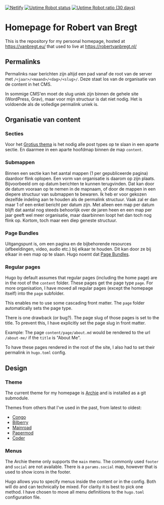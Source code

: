 [![Netlify](https://img.shields.io/netlify/02f7a50c-4687-42da-a8c0-4fc97c730925?label=build)](https://app.netlify.com/sites/extraordinary-melomakarona-3a9ef1/deploys)
[![Uptime Robot status](https://img.shields.io/uptimerobot/status/m788109163-4ff579b3c43afde55d7be936)](https://stats.uptimerobot.com/9987YCk75y/778967457)
[![Uptime Robot ratio (30 days)](https://img.shields.io/uptimerobot/ratio/m788109163-4ff579b3c43afde55d7be936)](https://stats.uptimerobot.com/9987YCk75y/778967457)

# Homepage for Robert van Bregt

This is the repository for my personal homepage, hosted at https://vanbregt.eu/ that used to live at https://robertvanbregt.nl/

## Permalinks

Permalinks naar berichten zijn altijd een pad vanaf de root van de server met `/<jaar>/<maand>/<dag>/<slug>/`. Deze staat los van de organisatie van de content in het CMS.

In sommige CMS'en moet de slug uniek zijn binnen de gehele site (WordPress, Grav), maar voor mijn structuur is dat niet nodig. Het is voldoende als de volledige permalink uniek is.

## Organisatie van content

### Secties

Voor het [Grotius thema](https://vanbregt.eu/hugo-grotius) is het nodig alle post types op te slaan in een aparte sectie.
En daarmee in een aparte hoofdmap binnen de map `content`.

### Submappen

Binnen een sectie kan het aantal mappen (1 per gepubliceerde pagina) daardoor flink oplopen.
Een vorm van organisatie is daarom op zijn plaats.
Bijvoorbeeld om op datum berichten te kunnen terugvinden.
Dat kan door de datum vooraan op te nemen in de mapnaam, of door de mappen in een diepere structuur van submappen te bewaren.
Ik heb er voor gekozen dezelfde indeling aan te houden als de permalink structuur.
Vaak zal er dan maar 1 of een enkel bericht per datum zijn.
Met alleen een map per datum blijft dat aantal nog steeds behoorlijk over de jaren heen en een map per jaar geeft wel meer organisatie, maar daarbinnen loopt het dan toch nog flink op. Kortom, toch maar een diep geneste structuur.

### Page Bundles

Uitgangspunt is, om een pagina en de bijbehorende resources (afbeeldingen, video, audio etc.) bij elkaar te houden. Dit kan door ze bij elkaar in een map op te slaan. Hugo noemt dat [Page Bundles](https://gohugo.io/content-management/organization/#page-bundles).

### Regular pages

Hugo by default assumes that regular pages (including the home page) are in the root of the `content` folder. These pages get the page type `page`. For more organisation, I have moved all regular pages (except the homepage itself) into the `page` subfolder.

This enables me to use some cascading front matter. The `page` folder automatically sets the page type.

There is one drawback (or bug?). The page slug of those pages is set to the title. To prevent this, I have explicitly set the page slug in front matter.

Example: The page `content/page/about.md` would be rendered to the url `/about-me/` if the `title` is "About Me".

To have these pages rendered in the root of the site, I also had to set their permalink in `hugo.toml` config.

## Design

### Theme

The current theme for my homepage is [Archie](https://github.com/athul/archie) and is installed as a git submodule.

Themes from others that I've used in the past, from latest to oldest:

- [Congo](https://github.com/jpanther/Congo)
- [Bilberry](https://themes.gohugo.io/themes/bilberry-hugo-theme/)
- [Mainroad](https://github.com/Vimux/Mainroad)
- [Papermod](https://github.com/adityatelange/hugo-PaperMod)
- [Coder](https://github.com/luizdepra/hugo-coder)

### Menus

The Archie theme only supports the `main` menu. The commonly used `footer` and `social` are not available. There is a `params.social` map, however that is used to show icons in the footer.

Hugo allows you to specify menus inside the content or in the config. Both will do and can technically be mixed. For clarity it is best to pick one method. I have chosen to move all menu definitiions to the `hugo.toml` configuration file.
